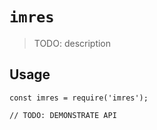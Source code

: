 # `imres`

> TODO: description

## Usage

```
const imres = require('imres');

// TODO: DEMONSTRATE API
```
